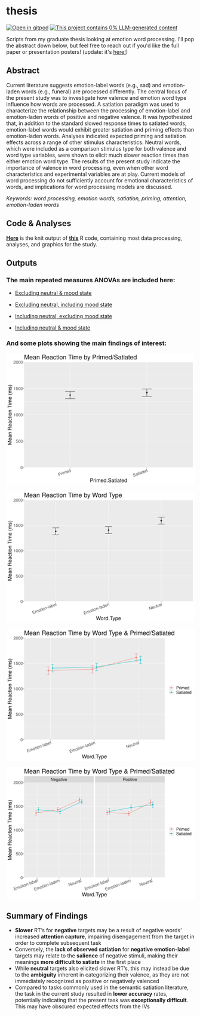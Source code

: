 # thesis
[![Open in gitpod](https://gitpod.io/button/open-in-gitpod.svg)](https://gitpod.io/#https://github.com/ryancahildebrandt/thesis)
[![This project contains 0% LLM-generated content](https://brainmade.org/88x31-dark.png)](https://brainmade.org/)

Scripts from my graduate thesis looking at emotion word processing. I'll pop the abstract down below, but feel free to reach out if you'd like the full paper or presentation posters! (update: it's [here!](https://scholarworks.rit.edu/theses/10346/))

## Abstract

Current literature suggests emotion-label words (e.g., sad) and emotion-laden words (e.g., funeral) are processed differently. The central focus of the present study was to investigate how valence and emotion word type influence how words are processed. A satiation paradigm was used to characterize the relationship between the processing of emotion-label and emotion-laden words of positive and negative valence. It was hypothesized that, in addition to the standard slowed response times to satiated words, emotion-label words would exhibit greater satiation and priming effects than emotion-laden words. Analyses indicated expected priming and satiation effects across a range of other stimulus characteristics. Neutral words, which were included as a comparison stimulus type for both valence and word type variables, were shown to elicit much slower reaction times than either emotion word type. The results of the present study indicate the importance of valence in word processing, even when other word characteristics and experimental variables are at play. Current models of word processing do not sufficiently account for emotional characteristics of words, and implications for word processing models are discussed.

*Keywords: word processing, emotion words, satiation, priming, attention, emotion-laden words*

## Code & Analyses

[**Here**](http://htmlpreview.github.io/?https://github.com/ryancahildebrandt/thesis/blob/master/Thesis-Code-Github.html) is the knit output of [**this**](/Thesis-Code-Github.Rmd) R code, containing most data processing, analyses, and graphics for the study. 

## Outputs

### The main repeated measures ANOVAs are included here:

- [Excluding neutral & mood state](http://htmlpreview.github.io/?https://github.com/ryancahildebrandt/thesis/blob/master/rm.noneu.nomood.html)

- [Excluding neutral, including mood state](http://htmlpreview.github.io/?https://github.com/ryancahildebrandt/thesis/blob/master//rm.noneu.mood.html)

- [Including neutral, excluding mood state](http://htmlpreview.github.io/?https://github.com/ryancahildebrandt/thesis/blob/master//rm.neu.nomood.html)

- [Including neutral & mood state](http://htmlpreview.github.io/?https://github.com/ryancahildebrandt/thesis/blob/master//rm.neu.mood.html)

### And some plots showing the main findings of interest:

![Mean Reaction Time by Primed/Satiated](/Thesis-Code-Github_files/figure-html/Graphics-3.png)

![Mean Reaction Time by Word Type](/Thesis-Code-Github_files/figure-html/Graphics-8.png)

![Mean Reaction Time by Word Type & Primed/Satiated](/Thesis-Code-Github_files/figure-html/Graphics-9.png)

![Mean Reaction Time by Word Type, Primed/Satiated, and Valence](/Thesis-Code-Github_files/figure-html/Graphics-10.png)

## Summary of Findings

- **Slower** RT’s for **negative** targets may be a result of negative words’ increased **attention capture**, impairing disengagement from the target in order to complete subsequent task
- Conversely, the **lack of observed satiation** for **negative emotion-label** targets may relate to the **salience** of negative stimuli, making their meanings **more difficult to satiate** in the first place
- While **neutral** targets also elicited slower RT’s, this may instead be due to the **ambiguity** inherent in categorizing their valence, as they are not immediately recognized as positive or negatively valenced
- Compared to tasks commonly used in the semantic satiation literature, the task in the current study resulted in **lower accuracy** rates, potentially indicating that the present task was **exceptionally difficult**. This may have obscured expected effects from the IVs
